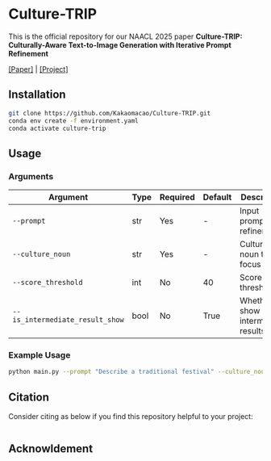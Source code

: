 # Culture-TRIP

This is the official repository for our NAACL 2025 paper **Culture-TRIP: Culturally-Aware Text-to-Image Generation with Iterative Prompt Refinement**

[[Paper]]() | [[Project]](https://shane3606.github.io/Culture-TRIP/)

## Installation

```bash
git clone https://github.com/Kakaomacao/Culture-TRIP.git
conda env create -f environment.yaml
conda activate culture-trip
```

## Usage

### Arguments

| Argument                        | Type | Required | Default | Description                          |
| ------------------------------- | ---- | -------- | ------- | ------------------------------------ |
| `--prompt`                      | str  | Yes      | -       | Input prompt for refinement          |
| `--culture_noun`                | str  | Yes      | -       | Cultural noun to focus on            |
| `--score_threshold`             | int  | No       | 40      | Score threshold                      |
| `--is_intermediate_result_show` | bool | No       | True    | Whether to show intermediate results |

### Example Usage

```bash
python main.py --prompt "Describe a traditional festival" --culture_noun "Diwali" --score_threshold 40 --is_intermediate_result_show True
```

## Citation

Consider citing as below if you find this repository helpful to your project:

```bash

```

## Acknowldement
